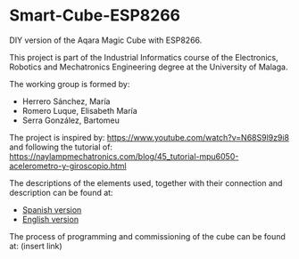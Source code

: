 # Smart-Cube-ESP8266
DIY version of the Aqara Magic Cube with ESP8266.

This project is part of the Industrial Informatics course of the Electronics, Robotics and Mechatronics Engineering degree at the University of Malaga. 

The working group is formed by:
- Herrero Sánchez, María
- Romero Luque, Elisabeth María
- Serra González, Bartomeu

The project is inspired by: https://www.youtube.com/watch?v=N68S9l9z9i8
and following the tutorial of: https://naylampmechatronics.com/blog/45_tutorial-mpu6050-acelerometro-y-giroscopio.html

The descriptions of the elements used, together with their connection and description can be found at: 
* [Spanish version](https://github.com/eromerol/Smart-Cube-ESP8266/blob/main/Spanish%20Version/Montaje.md)
* [English version](https://github.com/eromerol/Smart-Cube-ESP8266/blob/main/English%20Version/Assembly.md)

The process of programming and commissioning of the cube can be found at: (insert link)


